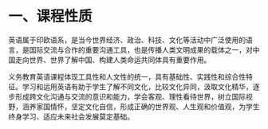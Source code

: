 # 一、课程性质

英语属于印欧语系，是当今世界经济、政治、科技、文化等活动中广泛使用的语言，是国际交流与合作的重要沟通工具，也是传播人类文明成果的载体之一，对中国走向世界、世界了解中国、构建人类命运共同体具有重要作用。

义务教育英语课程体现工具性和人文性的统一，具有基础性、实践性和综合性特征。学习和运用英语有助于学生了解不同文化，比较文化异同，汲取文化精华，逐步形成跨文化沟通与交流的意识和能力，学会客观、理性看待世界，树立国际视野，涵养家国情怀，坚定文化自信，形成正确的世界观、人生观和价值观，为学生终身学习、适应未来社会发展莫定基础。